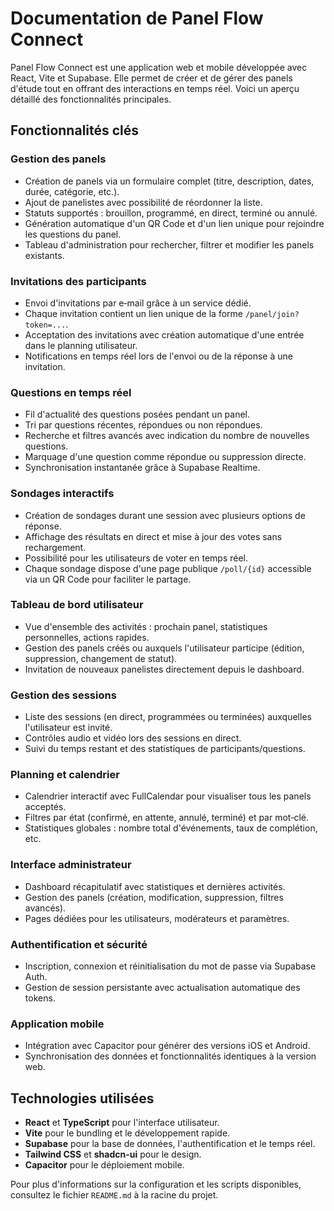 # Documentation de Panel Flow Connect

Panel Flow Connect est une application web et mobile développée avec React, Vite et Supabase. Elle permet de créer et de gérer des panels d'étude tout en offrant des interactions en temps réel. Voici un aperçu détaillé des fonctionnalités principales.

## Fonctionnalités clés

### Gestion des panels
- Création de panels via un formulaire complet (titre, description, dates, durée, catégorie, etc.).
- Ajout de panelistes avec possibilité de réordonner la liste.
- Statuts supportés : brouillon, programmé, en direct, terminé ou annulé.
- Génération automatique d'un QR Code et d'un lien unique pour rejoindre les questions du panel.
- Tableau d'administration pour rechercher, filtrer et modifier les panels existants.

### Invitations des participants
- Envoi d'invitations par e‑mail grâce à un service dédié.
- Chaque invitation contient un lien unique de la forme `/panel/join?token=...`.
- Acceptation des invitations avec création automatique d'une entrée dans le planning utilisateur.
- Notifications en temps réel lors de l'envoi ou de la réponse à une invitation.

### Questions en temps réel
- Fil d'actualité des questions posées pendant un panel.
- Tri par questions récentes, répondues ou non répondues.
- Recherche et filtres avancés avec indication du nombre de nouvelles questions.
- Marquage d'une question comme répondue ou suppression directe.
- Synchronisation instantanée grâce à Supabase Realtime.

### Sondages interactifs
- Création de sondages durant une session avec plusieurs options de réponse.
- Affichage des résultats en direct et mise à jour des votes sans rechargement.
- Possibilité pour les utilisateurs de voter en temps réel.
- Chaque sondage dispose d'une page publique `/poll/{id}` accessible via un QR Code pour faciliter le partage.


### Tableau de bord utilisateur
- Vue d'ensemble des activités : prochain panel, statistiques personnelles, actions rapides.
- Gestion des panels créés ou auxquels l'utilisateur participe (édition, suppression, changement de statut).
- Invitation de nouveaux panelistes directement depuis le dashboard.

### Gestion des sessions
- Liste des sessions (en direct, programmées ou terminées) auxquelles l'utilisateur est invité.
- Contrôles audio et vidéo lors des sessions en direct.
- Suivi du temps restant et des statistiques de participants/questions.

### Planning et calendrier
- Calendrier interactif avec FullCalendar pour visualiser tous les panels acceptés.
- Filtres par état (confirmé, en attente, annulé, terminé) et par mot‑clé.
- Statistiques globales : nombre total d'événements, taux de complétion, etc.

### Interface administrateur
- Dashboard récapitulatif avec statistiques et dernières activités.
- Gestion des panels (création, modification, suppression, filtres avancés).
- Pages dédiées pour les utilisateurs, modérateurs et paramètres.

### Authentification et sécurité
- Inscription, connexion et réinitialisation du mot de passe via Supabase Auth.
- Gestion de session persistante avec actualisation automatique des tokens.

### Application mobile
- Intégration avec Capacitor pour générer des versions iOS et Android.
- Synchronisation des données et fonctionnalités identiques à la version web.

## Technologies utilisées
- **React** et **TypeScript** pour l'interface utilisateur.
- **Vite** pour le bundling et le développement rapide.
- **Supabase** pour la base de données, l'authentification et le temps réel.
- **Tailwind CSS** et **shadcn-ui** pour le design.
- **Capacitor** pour le déploiement mobile.

Pour plus d'informations sur la configuration et les scripts disponibles, consultez le fichier `README.md` à la racine du projet.
